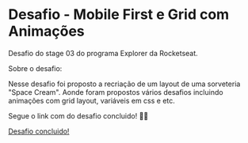 # Desafio - Mobile First e Grid com Animações

Desafio do stage 03 do programa Explorer da Rocketseat.

Sobre o desafio:

Nesse desafio foi proposto a recriação de um layout de uma sorveteria "Space Cream". Aonde foram propostos vários desafios incluindo animações com grid layout, variáveis em css e etc.

Segue o link com do desafio concluido! 🚀💜

<a href="https://gabrieldiasz.github.io/desafio-06/">Desafio concluido!</a>
